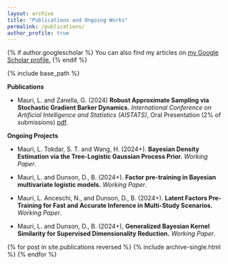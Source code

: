 ```yaml
---
layout: archive
title: "Publications and Ongoing Works"
permalink: /publications/
author_profile: true
---
```



{% if author.googlescholar %}
  You can also find my articles on <u><a href="{{author.googlescholar}}">my Google Scholar profile</a>.</u>
{% endif %}

{% include base_path %}

**Publications**

* Mauri, L. and Zanella, G. (2024)
**Robust Approximate Sampling via Stochastic Gradient Barker Dynamics.**
*International Conference on Artificial Intelligence and Statistics (AISTATS)*, Oral Presentation (2\% of submissions) [pdf](https://proceedings.mlr.press/v238/mauri24a/mauri24a.pdf).

**Ongoing Projects**

* Mauri, L. Tokdar, S. T. and Wang, H. (2024+). 
**Bayesian Density Estimation via the Tree-Logistic Gaussian Process Prior.**
*Working Paper*.

* Mauri, L. and Dunson, D., B. (2024+).
**Factor pre-training in Bayesian multivariate logistic models.**
*Working Paper*.

* Mauri, L. Anceschi, N., and Dunson, D., B. (2024+).
**Latent Factors Pre-Training for Fast and Accurate Inference in Multi-Study Scenarios.**
*Working Paper*.

* Mauri, L. and Dunson, D., B. (2024+),
**Generalized Bayesian Kernel Similarity for Supervised Dimensionality Reduction.**
*Working Paper*.





{% for post in site.publications reversed %}
  {% include archive-single.html %}
{% endfor %}
